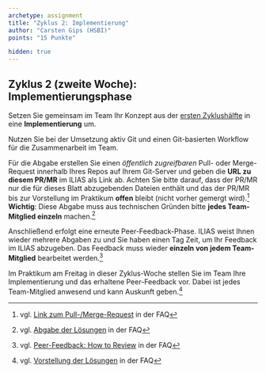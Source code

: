```yaml
---
archetype: assignment
title: "Zyklus 2: Implementierung"
author: "Carsten Gips (HSBI)"
points: "15 Punkte"

hidden: true
---
```



## Zyklus 2 (zweite Woche): Implementierungsphase

Setzen Sie gemeinsam im Team Ihr Konzept aus der
[ersten Zyklushälfte](b02a.md)
in eine **Implementierung** um.

Nutzen Sie bei der Umsetzung aktiv Git und einen Git-basierten Workflow für die
Zusammenarbeit im Team.

Für die Abgabe erstellen Sie einen _öffentlich zugreifbaren_ Pull- oder Merge-Request
innerhalb Ihres Repos auf Ihrem Git-Server und geben die **URL zu diesem PR/MR** im
ILIAS als Link ab. Achten Sie bitte darauf, dass der PR/MR nur die für dieses Blatt
abzugebenden Dateien enthält und das der PR/MR bis zur Vorstellung im Praktikum
**offen** bleibt (nicht vorher gemergt wird).[^5]  **Wichtig**: Diese Abgabe muss aus
technischen Gründen bitte **jedes Team-Mitglied einzeln** machen.[^2]

Anschließend erfolgt eine erneute Peer-Feedback-Phase. ILIAS weist Ihnen wieder
mehrere Abgaben zu und Sie haben einen Tag Zeit, um Ihr Feedback im ILIAS abzugeben.
Das Feedback muss wieder **einzeln von jedem Team-Mitglied** bearbeitet werden.[^3]

Im Praktikum am Freitag in dieser Zyklus-Woche stellen Sie im Team Ihre Implementierung
und das erhaltene Peer-Feedback vor. Dabei ist jedes Team-Mitglied anwesend und kann
Auskunft geben.[^4]


[^2]: vgl. [Abgabe der Lösungen](https://github.com/Programmiermethoden-CampusMinden/Prog2-Lecture/discussions/15) in der FAQ
[^3]: vgl. [Peer-Feedback: How to Review](https://github.com/Programmiermethoden-CampusMinden/Prog2-Lecture/discussions/16) in der FAQ
[^4]: vgl. [Vorstellung der Lösungen](https://github.com/Programmiermethoden-CampusMinden/Prog2-Lecture/discussions/17) in der FAQ
[^5]: vgl. [Link zum Pull-/Merge-Request](https://github.com/Programmiermethoden-CampusMinden/Prog2-Lecture/discussions/13) in der FAQ
